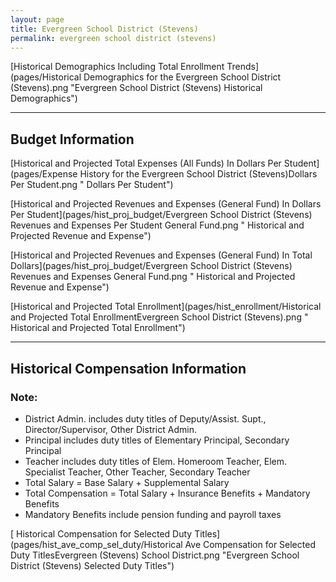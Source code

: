 ```yaml
---
layout: page
title: Evergreen School District (Stevens)
permalink: evergreen school district (stevens)
---
```



[Historical Demographics Including Total Enrollment Trends](pages/Historical Demographics for the Evergreen School District (Stevens).png "Evergreen School District (Stevens) Historical Demographics")

___

## Budget Information

[Historical and Projected Total Expenses (All Funds) In Dollars Per Student](pages/Expense History for the Evergreen School District (Stevens)Dollars Per Student.png " Dollars Per Student")

[Historical and Projected Revenues and Expenses (General Fund) In Dollars Per Student](pages/hist_proj_budget/Evergreen School District (Stevens) Revenues and Expenses Per Student General Fund.png " Historical and Projected Revenue and Expense")

[Historical and Projected Revenues and Expenses (General Fund) In Total Dollars](pages/hist_proj_budget/Evergreen School District (Stevens) Revenues and Expenses General Fund.png " Historical and Projected Revenue and Expense")

[Historical and Projected Total Enrollment](pages/hist_enrollment/Historical and Projected Total EnrollmentEvergreen School District (Stevens).png " Historical and Projected Total Enrollment")


___

## Historical Compensation Information
### Note:
- District Admin. includes duty titles of Deputy/Assist. Supt., Director/Supervisor, Other District Admin.
- Principal includes duty titles of Elementary Principal, Secondary Principal
- Teacher includes duty titles of Elem. Homeroom Teacher, Elem. Specialist Teacher, Other Teacher, Secondary Teacher
- Total Salary = Base Salary + Supplemental Salary
- Total Compensation = Total Salary + Insurance Benefits + Mandatory Benefits
- Mandatory Benefits include pension funding and payroll taxes

[ Historical Compensation for Selected Duty Titles](pages/hist_ave_comp_sel_duty/Historical Ave Compensation for Selected Duty TitlesEvergreen (Stevens) School District.png "Evergreen School District (Stevens) Selected Duty Titles")

